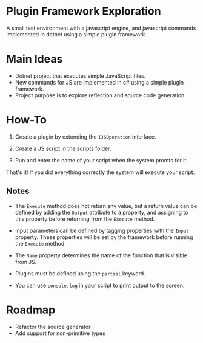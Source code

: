 # Plugin Framework Exploration

A small test environment with a javascript engine, and javascript commands implemented in dotnet using a simple plugin framework.

# Main Ideas

- Dotnet project that executes simple JavaScript files.
- New commands for JS are implemented in c# using a simple plugin framework.
- Project purpose is to explore reflection and source code generation.

# How-To

1. Create a plugin by extending the ```IJSOperation``` interface.

2. Create a JS script in the scripts folder.

3. Run and enter the name of your script when the system promts for it.

That's it! If you did everything correctly the system will execute your script.

## Notes

* The ```Execute``` method does not return any value, but a return value can be defined by adding the ```Output``` attribute to a property, and assigning to this property before returning from the ```Execute``` method.

* Input parameters can be defined by tagging properties with the ```Input``` property. These properties will be set by the framework before running the ```Execute``` method.
    
* The ```Name``` property determines the name of the function that is visible from JS.

* Plugins must be defined using the ```partial``` keyword.

* You can use ```console.log``` in your script to print output to the screen.

# Roadmap

* Refactor the source generator
* Add support for non-primitive types
